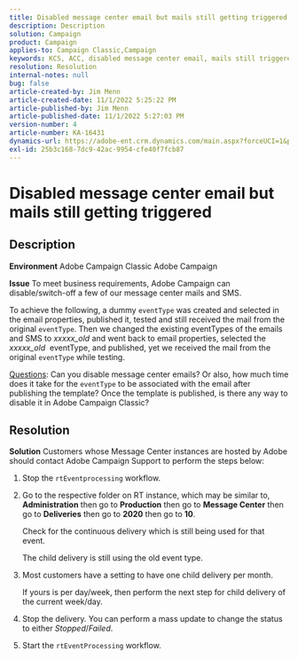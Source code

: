 ```yaml
---
title: Disabled message center email but mails still getting triggered
description: Description
solution: Campaign
product: Campaign
applies-to: Campaign Classic,Campaign
keywords: KCS, ACC, disabled message center email, mails still triggered, Adobe Campaign Classic, Adobe Campaign, Troubleshooting
resolution: Resolution
internal-notes: null
bug: false
article-created-by: Jim Menn
article-created-date: 11/1/2022 5:25:22 PM
article-published-by: Jim Menn
article-published-date: 11/1/2022 5:27:03 PM
version-number: 4
article-number: KA-16431
dynamics-url: https://adobe-ent.crm.dynamics.com/main.aspx?forceUCI=1&pagetype=entityrecord&etn=knowledgearticle&id=ded77429-0a5a-ed11-9561-6045bd006a22
exl-id: 25b3c168-7dc9-42ac-9954-cfe40f7fcb87
---
```

# Disabled message center email but mails still getting triggered

## Description


<b>Environment</b>
 Adobe Campaign Classic
 Adobe Campaign

<b>Issue</b>
 To meet business requirements, Adobe Campaign can disable/switch-off a few of our message center mails and SMS.

To achieve the following, a dummy `eventType` was created and selected in the email properties, published it, tested and still received the mail from the original `eventType`.
 Then we changed the existing eventTypes of the emails and SMS to *xxxxx_old* and went back to email properties, selected the *xxxxx_old*  eventType, and published, yet we received the mail from the original `eventType` while testing.

<u>Questions</u>:
 Can you disable message center emails?
 Or also, how much time does it take for the `eventType` to be associated with the email after publishing the template?
 Once the template is published, is there any way to disable it in Adobe Campaign Classic?


## Resolution


<b>Solution</b>
Customers whose Message Center instances are hosted by Adobe should contact Adobe Campaign Support to perform the steps below:

1. Stop the `rtEventprocessing` workflow.
2. Go to the respective folder on RT instance, which may be similar to, <b>Administration</b> then go to <b>Production</b> then go to <b>Message Center</b> then go to <b>Deliveries</b> then go to <b>2020</b> then go to <b>10</b>.

    Check for the continuous delivery which is still being used for that event.

    The child delivery is still using the old event type.
3. Most customers have a setting to have one child delivery per month.

    If yours is per day/week, then perform the next step for child delivery of the current week/day.
4. Stop the delivery. You can perform a mass update to change the status to either *Stopped*/*Failed*.
5. Start the `rtEventProcessing` workflow.
